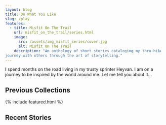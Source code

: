 ```yaml
---
layout: blog
title: Do What You Like
slug: /play
features:
  - title: Misfit On The Trail
    url: misfit_on_the_trail/series.html
    image:
      src: /assets/img_misfit_series/cover.jpg
      alt: Misfit On The Trail
    description: "An anthology of short stories cataloging my thru-hike of the Appalachian Trail in 2022. The stories where a way to share my
journey with others through the art of storytelling."
---
```


I spend months on the road living in my trusty sprinter Heyvan. I am on a journey to be
inspired by the world around me. Let me tell you about it...
<br />

## Previous Collections

{% include featured.html %}

## Recent Stories
